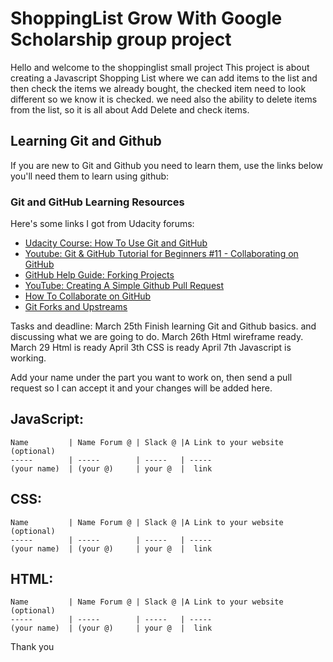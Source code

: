 # ShoppingList Grow With Google Scholarship group project
Hello and welcome to the shoppinglist small project
This project is about creating a Javascript Shopping List where we can add items to the list and then check the items we already bought, the checked item need to look different so we know it is checked. we need also the ability to delete items from the list, so it is all about Add Delete and check items.


## Learning Git and Github
If you are new to Git and Github you need to learn them, use the links below you'll need them to learn using github:


### Git and GitHub Learning Resources
Here's some links I got from Udacity forums:

* [Udacity Course: How To Use Git and GitHub](https://www.udacity.com/course/how-to-use-git-and-github--ud775) 
* [Youtube: Git & GitHub Tutorial for Beginners #11 - Collaborating on GitHub](https://www.youtube.com/watch?v=MnUd31TvBoU&t=402s) 
* [GitHub Help Guide: Forking Projects](https://guides.github.com/activities/forking/)
* [YouTube: Creating A Simple Github Pull Request](https://www.youtube.com/watch?v=rgbCcBNZcdQ) 
* [How To Collaborate on GitHub](https://code.tutsplus.com/tutorials/how-to-collaborate-on-github--net-34267) 
* [Git Forks and Upstreams](https://www.atlassian.com/git/articles/git-forks-and-upstreams) 



Tasks and deadline:
March 25th Finish learning Git and Github basics. and discussing what we are going to do.
March 26th Html wireframe ready.
March 29 Html is ready
April 3th CSS is ready
April 7th Javascript is working.


Add your name under the part you want to work on, then send a pull request so I can accept it and your changes will be added here.

JavaScript:
-------------------------
```
Name         | Name Forum @ | Slack @ |A Link to your website (optional)
-----        | -----        | -----   | -----
(your name)  | (your @)     | your @  |  link
```

CSS:
-------------------------
```
Name         | Name Forum @ | Slack @ |A Link to your website (optional)
-----        | -----        | -----   | -----
(your name)  | (your @)     | your @  |  link
```

HTML:
-------------------------
```
Name         | Name Forum @ | Slack @ |A Link to your website (optional)
-----        | -----        | -----   | -----
(your name)  | (your @)     | your @  |  link
```


Thank you 

